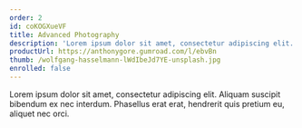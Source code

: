 ```yaml
---
order: 2
id: coKOGXueVF
title: Advanced Photography
description: 'Lorem ipsum dolor sit amet, consectetur adipiscing elit. Aliquam suscipit bibendum ex nec interdum.'
productUrl: https://anthonygore.gumroad.com/l/ebvBn
thumb: /wolfgang-hasselmann-lWdIbeJd7YE-unsplash.jpg
enrolled: false
---
```

Lorem ipsum dolor sit amet, consectetur adipiscing elit. Aliquam suscipit bibendum ex nec interdum. Phasellus erat erat, hendrerit quis pretium eu, aliquet nec orci.
